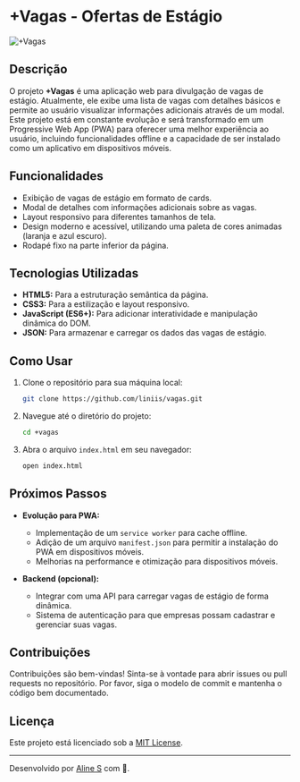 # +Vagas - Ofertas de Estágio

![+Vagas](https://via.placeholder.com/800x200.png?text=+Vagas)

## Descrição

O projeto **+Vagas** é uma aplicação web para divulgação de vagas de estágio. Atualmente, ele exibe uma lista de vagas com detalhes básicos e permite ao usuário visualizar informações adicionais através de um modal. Este projeto está em constante evolução e será transformado em um Progressive Web App (PWA) para oferecer uma melhor experiência ao usuário, incluindo funcionalidades offline e a capacidade de ser instalado como um aplicativo em dispositivos móveis.

## Funcionalidades

- Exibição de vagas de estágio em formato de cards.
- Modal de detalhes com informações adicionais sobre as vagas.
- Layout responsivo para diferentes tamanhos de tela.
- Design moderno e acessível, utilizando uma paleta de cores animadas (laranja e azul escuro).
- Rodapé fixo na parte inferior da página.

## Tecnologias Utilizadas

- **HTML5:** Para a estruturação semântica da página.
- **CSS3:** Para a estilização e layout responsivo.
- **JavaScript (ES6+):** Para adicionar interatividade e manipulação dinâmica do DOM.
- **JSON:** Para armazenar e carregar os dados das vagas de estágio.

## Como Usar

1. Clone o repositório para sua máquina local:

    ```bash
    git clone https://github.com/liniis/vagas.git
    ```

2. Navegue até o diretório do projeto:

    ```bash
    cd +vagas
    ```

3. Abra o arquivo `index.html` em seu navegador:

    ```bash
    open index.html
    ```

## Próximos Passos

- **Evolução para PWA:** 
  - Implementação de um `service worker` para cache offline.
  - Adição de um arquivo `manifest.json` para permitir a instalação do PWA em dispositivos móveis.
  - Melhorias na performance e otimização para dispositivos móveis.

- **Backend (opcional):**
  - Integrar com uma API para carregar vagas de estágio de forma dinâmica.
  - Sistema de autenticação para que empresas possam cadastrar e gerenciar suas vagas.

## Contribuições

Contribuições são bem-vindas! Sinta-se à vontade para abrir issues ou pull requests no repositório. Por favor, siga o modelo de commit e mantenha o código bem documentado.

## Licença

Este projeto está licenciado sob a [MIT License](LICENSE).

---

Desenvolvido por [Aline S](https://github.com/LiniiS) com 💙.
